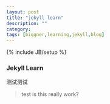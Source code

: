 ```yaml
---
layout: post
title: "jekyll learn"
description: ""
category: 
tags: [biggner,learning,jekyll,blog]
---
```

{% include JB/setup %}

### Jekyll Learn
测试测试

>	test
>   is this
>	really
>	work?
